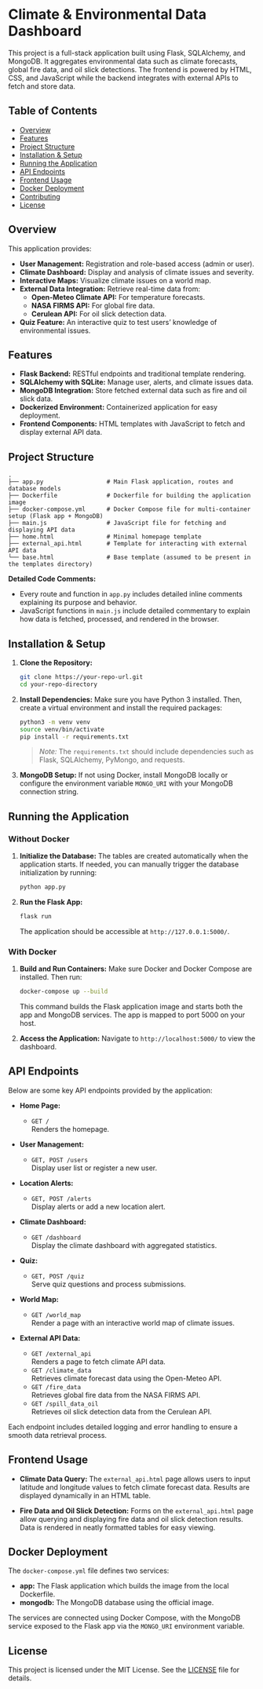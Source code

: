 # Climate & Environmental Data Dashboard

This project is a full-stack application built using Flask, SQLAlchemy, and MongoDB. It aggregates environmental data such as climate forecasts, global fire data, and oil slick detections. The frontend is powered by HTML, CSS, and JavaScript while the backend integrates with external APIs to fetch and store data.

## Table of Contents
- [Overview](#overview)
- [Features](#features)
- [Project Structure](#project-structure)
- [Installation & Setup](#installation--setup)
- [Running the Application](#running-the-application)
- [API Endpoints](#api-endpoints)
- [Frontend Usage](#frontend-usage)
- [Docker Deployment](#docker-deployment)
- [Contributing](#contributing)
- [License](#license)

## Overview

This application provides:
- **User Management:** Registration and role-based access (admin or user).
- **Climate Dashboard:** Display and analysis of climate issues and severity.
- **Interactive Maps:** Visualize climate issues on a world map.
- **External Data Integration:** Retrieve real-time data from:
    - **Open-Meteo Climate API:** For temperature forecasts.
    - **NASA FIRMS API:** For global fire data.
    - **Cerulean API:** For oil slick detection data.
- **Quiz Feature:** An interactive quiz to test users’ knowledge of environmental issues.

## Features

- **Flask Backend:** RESTful endpoints and traditional template rendering.
- **SQLAlchemy with SQLite:** Manage user, alerts, and climate issues data.
- **MongoDB Integration:** Store fetched external data such as fire and oil slick data.
- **Dockerized Environment:** Containerized application for easy deployment.
- **Frontend Components:** HTML templates with JavaScript to fetch and display external API data.

## Project Structure

```
.
├── app.py                  # Main Flask application, routes and database models
├── Dockerfile              # Dockerfile for building the application image
├── docker-compose.yml      # Docker Compose file for multi-container setup (Flask app + MongoDB)
├── main.js                 # JavaScript file for fetching and displaying API data
├── home.html               # Minimal homepage template
├── external_api.html       # Template for interacting with external API data
└── base.html               # Base template (assumed to be present in the templates directory)
```

**Detailed Code Comments:**
- Every route and function in `app.py` includes detailed inline comments explaining its purpose and behavior.
- JavaScript functions in `main.js` include detailed commentary to explain how data is fetched, processed, and rendered in the browser.

## Installation & Setup

1. **Clone the Repository:**
   ```bash
   git clone https://your-repo-url.git
   cd your-repo-directory
   ```

2. **Install Dependencies:**
   Make sure you have Python 3 installed. Then, create a virtual environment and install the required packages:
   ```bash
   python3 -m venv venv
   source venv/bin/activate
   pip install -r requirements.txt
   ```
   > *Note:* The `requirements.txt` should include dependencies such as Flask, SQLAlchemy, PyMongo, and requests.

3. **MongoDB Setup:**
   If not using Docker, install MongoDB locally or configure the environment variable `MONGO_URI` with your MongoDB connection string.

## Running the Application

### Without Docker
1. **Initialize the Database:**
   The tables are created automatically when the application starts. If needed, you can manually trigger the database initialization by running:
   ```bash
   python app.py
   ```

2. **Run the Flask App:**
   ```bash
   flask run
   ```
   The application should be accessible at `http://127.0.0.1:5000/`.

### With Docker

1. **Build and Run Containers:**
   Make sure Docker and Docker Compose are installed. Then run:
   ```bash
   docker-compose up --build
   ```
   This command builds the Flask application image and starts both the app and MongoDB services. The app is mapped to port 5000 on your host.

2. **Access the Application:**
   Navigate to `http://localhost:5000/` to view the dashboard.

## API Endpoints

Below are some key API endpoints provided by the application:

- **Home Page:**
    - `GET /`  
      Renders the homepage.

- **User Management:**
    - `GET, POST /users`  
      Display user list or register a new user.

- **Location Alerts:**
    - `GET, POST /alerts`  
      Display alerts or add a new location alert.

- **Climate Dashboard:**
    - `GET /dashboard`  
      Display the climate dashboard with aggregated statistics.

- **Quiz:**
    - `GET, POST /quiz`  
      Serve quiz questions and process submissions.

- **World Map:**
    - `GET /world_map`  
      Render a page with an interactive world map of climate issues.

- **External API Data:**
    - `GET /external_api`  
      Renders a page to fetch climate API data.
    - `GET /climate_data`  
      Retrieves climate forecast data using the Open-Meteo API.
    - `GET /fire_data`  
      Retrieves global fire data from the NASA FIRMS API.
    - `GET /spill_data_oil`  
      Retrieves oil slick detection data from the Cerulean API.

Each endpoint includes detailed logging and error handling to ensure a smooth data retrieval process.

## Frontend Usage

- **Climate Data Query:**
  The `external_api.html` page allows users to input latitude and longitude values to fetch climate forecast data. Results are displayed dynamically in an HTML table.

- **Fire Data and Oil Slick Detection:**
  Forms on the `external_api.html` page allow querying and displaying fire data and oil slick detection results. Data is rendered in neatly formatted tables for easy viewing.

## Docker Deployment

The `docker-compose.yml` file defines two services:
- **app:** The Flask application which builds the image from the local Dockerfile.
- **mongodb:** The MongoDB database using the official image.

The services are connected using Docker Compose, with the MongoDB service exposed to the Flask app via the `MONGO_URI` environment variable.


## License

This project is licensed under the MIT License. See the [LICENSE](LICENSE) file for details.


